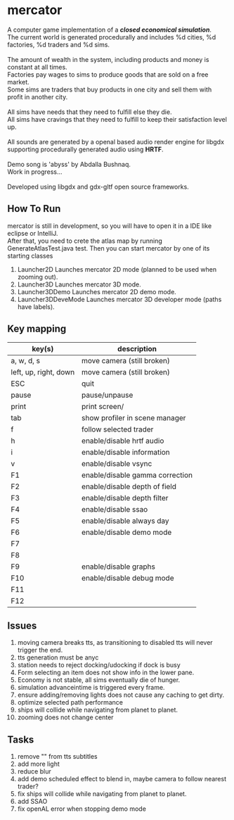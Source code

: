 # mercator

A computer game implementation of a ***closed economical simulation***.<br>
The current world is generated procedurally and includes %d cities, %d factories, %d traders and %d sims.<br>   
The amount of wealth in the system, including products and money is constant at all times.<br>
Factories pay wages to sims to produce goods that are sold on a free market.<br>
Some sims are traders that buy products in one city and sell them with profit in another city.<br>   
All sims have needs that they need to fulfill else they die.<br>
All sims have cravings that they need to fulfill to keep their satisfaction level up.<br>  
All sounds are generated by a openal based audio render engine for libgdx supporting procedurally generated audio using
**HRTF**.<br>   
Demo song is 'abyss' by Abdalla Bushnaq.<br>
Work in progress...<br>   
Developed using libgdx and gdx-gltf open source frameworks.<br>

## How To Run

mercator is still in development, so you will have to open it in a IDE like eclipse or IntelliJ.<br>
After that, you need to crete the atlas map by running GenerateAtlasTest.java test.
Then you can start mercator by one of its starting classes

1. Launcher2D Launches mercator 2D mode (planned to be used when zooming out).
2. Launcher3D Launches mercator 3D mode.
3. Launcher3DDemo Launches mercator 2D demo mode.
4. Launcher3DDeveMode Launches mercator 3D developer mode (paths have labels).

## Key mapping

| key(s)                | description                     |
|-----------------------|---------------------------------|
| a, w, d, s            | move camera (still broken)      |
| left, up, right, down | move camera (still broken)      |
| ESC                   | quit                            |
| pause                 | pause/unpause                   |
| print                 | print screen/                   |
| tab                   | show profiler in scene manager  |
| f                     | follow selected trader          |
| h                     | enable/disable hrtf audio       |
| i                     | enable/disable information      |
| v                     | enable/disable vsync            |
| F1                    | enable/disable gamma correction |
| F2                    | enable/disable depth of field   |
| F3                    | enable/disable depth filter     |
| F4                    | enable/disable ssao             |
| F5                    | enable/disable always day       |
| F6                    | enable/disable demo mode        |
| F7                    |                                 |
| F8                    |                                 |
| F9                    | enable/disable graphs           |
| F10                   | enable/disable debug mode       |
| F11                   |                                 |
| F12                   |                                 |

## Issues

1. moving camera breaks tts, as transitioning to disabled tts will never trigger the end.
2. tts generation must be anyc
3. station needs to reject docking/udocking if dock is busy
1. Form selecting an item does not show info in the lower pane.
2. Economy is not stable, all sims eventually die of hunger.
3. simulation advanceintime is triggered every frame.
4. ensure adding/removing lights does not cause any caching to get dirty.
5. optimize selected path performance
6. ships will collide while navigating from planet to planet.
7. zooming does not change center

## Tasks

1. remove "" from tts subtitles
1. add more light
2. reduce blur
3. add demo scheduled effect to blend in, maybe camera to follow nearest trader?
2. fix ships will collide while navigating from planet to planet.
3. add SSAO
4. fix openAL error when stopping demo mode
 





